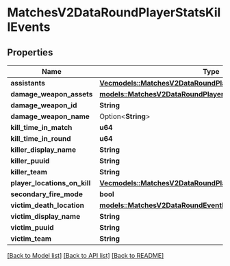 # MatchesV2DataRoundPlayerStatsKillEvents

## Properties

Name | Type | Description | Notes
------------ | ------------- | ------------- | -------------
**assistants** | [**Vec<models::MatchesV2DataRoundPlayerStatsKillEventsAssistants>**](MatchesV2DataRoundPlayerStatsKillEventsAssistants.md) |  | 
**damage_weapon_assets** | [**models::MatchesV2DataRoundPlayerStatsKillEventsAssets**](MatchesV2DataRoundPlayerStatsKillEventsAssets.md) |  | 
**damage_weapon_id** | **String** |  | 
**damage_weapon_name** | Option<**String**> |  | [optional]
**kill_time_in_match** | **u64** |  | 
**kill_time_in_round** | **u64** |  | 
**killer_display_name** | **String** |  | 
**killer_puuid** | **String** |  | 
**killer_team** | **String** |  | 
**player_locations_on_kill** | [**Vec<models::MatchesV2DataRoundPlayerLocationsOnEvent>**](MatchesV2DataRoundPlayerLocationsOnEvent.md) |  | 
**secondary_fire_mode** | **bool** |  | 
**victim_death_location** | [**models::MatchesV2DataRoundEventLocation**](MatchesV2DataRoundEventLocation.md) |  | 
**victim_display_name** | **String** |  | 
**victim_puuid** | **String** |  | 
**victim_team** | **String** |  | 

[[Back to Model list]](../README.md#documentation-for-models) [[Back to API list]](../README.md#documentation-for-api-endpoints) [[Back to README]](../README.md)


